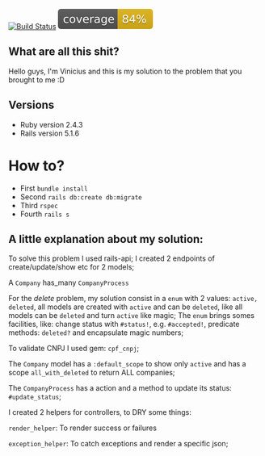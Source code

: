 [![Build Status](https://semaphoreci.com/api/v1/vinylimaz/vagas/branches/master/badge.svg)](https://semaphoreci.com/vinylimaz/vagas)
![Coverage](backend/coverage/coverage.svg "coverage")

## What are all this shit?

  Hello guys, I'm Vinicius and this is my solution to the problem that you
brought to me :D

## Versions
* Ruby version
2.4.3
* Rails version
5.1.6

# How to?

- First `bundle install`
- Second `rails db:create db:migrate`
- Third `rspec`
- Fourth `rails s`

## A little explanation about my solution:

To solve this problem I used rails-api;
I created 2 endpoints of create/update/show etc for 2 models;

A `Company` has_many `CompanyProcess`

For the *delete* problem, my solution consist in a `enum` with 2 values:
`active, deleted`, all models are created with `active` and can be `deleted`,
like all models can be `deleted` and turn `active` like magic;
The `enum` brings somes facilities, like: change status with `#status!`, e.g.
`#accepted!`, predicate methods: `deleted?` and encapsulate magic numbers;

To validate CNPJ I used gem: `cpf_cnpj`;

The `Company` model has a `:default_scope` to show only `active` and has a scope
`all_with_deleted` to return ALL companies;

The `CompanyProcess` has a action and a method to update its status: `#update_status`;

I created 2 helpers for controllers, to DRY some things:

`render_helper`: To render success or failures

`exception_helper`: To catch exceptions and render a specific json;
